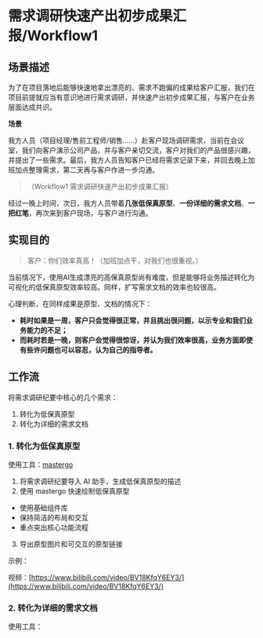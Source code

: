 # 需求调研快速产出初步成果汇报/Workflow1

## 场景描述

为了在项目落地后能够快速地拿出漂亮的、需求不跑偏的成果给客户汇报，我们在项目前提就应当有意识地进行需求调研，并快速产出初步成果汇报，与客户在业务层面达成共识。

**场景**

我方人员（项目经理/售前工程师/销售……）赴客户现场调研需求，当前在会议室，我们向客户演示公司产品，并与客户亲切交流，客户对我们的产品很感兴趣，并提出了一些需求。最后，我方人员告知客户已经将需求记录下来，并回去晚上加班加点整理需求，第二天再与客户作进一步沟通。

> （Workflow1 需求调研快速产出初步成果汇报）

经过一晚上时间，次日，我方人员带着**几张低保真原型**、**一份详细的需求文档**、**一把红笔**，再次来到客户现场，与客户进行沟通。

## 实现目的

> 客户：你们效率真高！（加班加点干，对我们也很重视。）

当前情况下，使用AI生成漂亮的高保真原型尚有难度，但是能够将业务描述转化为可视化的低保真原型效率较高。同样，扩写需求文档的效率也较很高。

心理判断，在同样成果是原型、文档的情况下：

- **耗时如果是一周，客户只会觉得很正常，并且挑出很问题，以示专业和我们业务能力的不足；**
- **而耗时若是一晚，则客户会觉得很惊讶，并认为我们效率很高，业务方面即使有些许问题也可以容忍，认为自己的指导者。**

## 工作流

将需求调研纪要中核心的几个需求：

1. 转化为低保真原型
2. 转化为详细的需求文档

### 1. 转化为低保真原型

使用工具：[mastergo](https://mastergo.com/)

1. 将需求调研纪要导入 AI 助手，生成低保真原型的描述
2. 使用 mastergo 快速绘制低保真原型

- 使用基础组件库
- 保持简洁的布局和交互
- 重点突出核心功能流程

3. 导出原型图片和可交互的原型链接

示例：

视频：[https://www.bilibili.com/video/BV18KfqY6EY3/](https://www.bilibili.com/video/BV18KfqY6EY3/)

### 2. 转化为详细的需求文档

使用工具：
